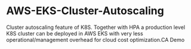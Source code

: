 # AWS-EKS-Cluster-Autoscaling
Cluster autoscaling feature of K8S. Together with HPA a production level K8S cluster can be deployed in AWS EKS with very less operational/management overhead for cloud cost optimization.CA Demo

